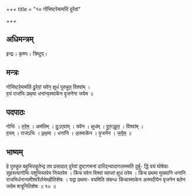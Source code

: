 +++
title = "१० गोभिष्टरेमामतिं दुरेवां"

+++
## अधिमन्त्रम्
इन्द्रः। कृष्णः। त्रिष्टुप्।

## मन्त्रः
गोभि॑ष्टरे॒माम॑तिं दु॒रेवां॒ यवे॑न॒ क्षुधं॑ पुरुहूत॒ विश्वा॑म् ।  
व॒यं राज॑भिः प्रथ॒मा धना॑न्य॒स्माके॑न वृ॒जने॑ना जयेम ॥

## पदपाठः
गोभिः॑ । त॒रे॒म॒ । अम॑तिम् । दुः॒ऽएवा॑म् । यवे॑न । क्षुध॑म् । पु॒रु॒ऽहू॒त॒ । विश्वा॑म् ।  
व॒यम् । राज॑ऽभिः । प्र॒थ॒मा । धना॑नि । अ॒स्माके॑न । वृ॒जने॑न । ज॒ये॒म॒ ॥

## भाष्यम्
हे पुरुहूत बहुभिराहूतेन्द्र तव प्रसादात् दुरेवां दुष्टागमनां दारिद्भ्यादागताममतिं दुर्बु- द्धिं वयं घोषेयाः सुहस्त्यागोभिः पशुभिस्तरेम निस्तरेम । किंच यवेन विश्वां व्याप्तां क्षुधं तरेम । किंच प्रथमा मुख्यानि धनानि राजभिर्धनानामीश्वरैर्लभेमहीतिशॆषः । यद्वा प्रथमा- वयमिति संबन्धः किंचास्माकेन अस्मदीयेन वृजनेन बलेन जयेम शत्रूनितिशेषः ॥ १० ॥